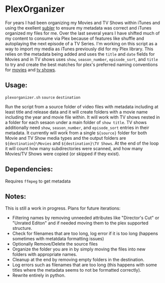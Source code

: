 # PlexOrganizer
For years I had been organizing my Movies and TV Shows within iTunes and using the exellent [subler](https://subler.org) to ensure my metadata was correct and iTunes organized my files for me. Over the last several years I have shifted much of my content to consume via Plex because of features like shuffle and autoplaying the next episode of a TV Series. I'm working on this script as a way to import my media as iTunes previously did for my Plex library. This relies on the metadata being added and uses the `title` and `date` fields for Movies and in TV shows uses `show`, `season_number`, `episode_sort`, and `title` to try and create the best matches for plex's preferred naming conventions for [movies](https://support.plex.tv/articles/naming-and-organizing-your-movie-media-files/) and [tv shows](https://support.plex.tv/articles/naming-and-organizing-your-tv-show-files/).
 
## Usage:
`plexorganizer.sh` `source` `destination`

Run the script from a source folder of video files with metadata including at least title and release data and it will create folders with a movie name including the year and movie file within. It will work with TV shows nested in a folder for each sesaon under a main folder of `show title`. TV shows additionally need `show`, `season_number`, and `episode_sort` entries in their metadata. It currently will work from a single `${source}` folder for both Movie and TV Show media types and the output folders are `${destination}\Movies` and `${destination}\TV Shows`. At the end of the loop it will count how many subdirectories were scanned, and how many Movies/TV Shows were copied (or skipped if they exist).

## Dependencies: 
Requires `ffmpeg` to get metadata

## Notes:
This is still a work in progress. Plans for future iterations:
- Filtering names by removing unneeded attributes like "Director's Cut" or "Unrated Editon" and if needed moving them to the plex supported structure.
- Check for filenames that are too long, log error if it is too long (happens sometimes with metatdata formatting issues)
- Optionally Remove/Delete the source files
- Organize the folder you are in by simply moving the files into new folders with appropriate names.
- Cleanup at the end by removing empty folders in the destination.
- Log errors such as filenames that are too long (this happens with some titles where the metadata seems to not be formatted correctly).
- Rewrite entirely in python.